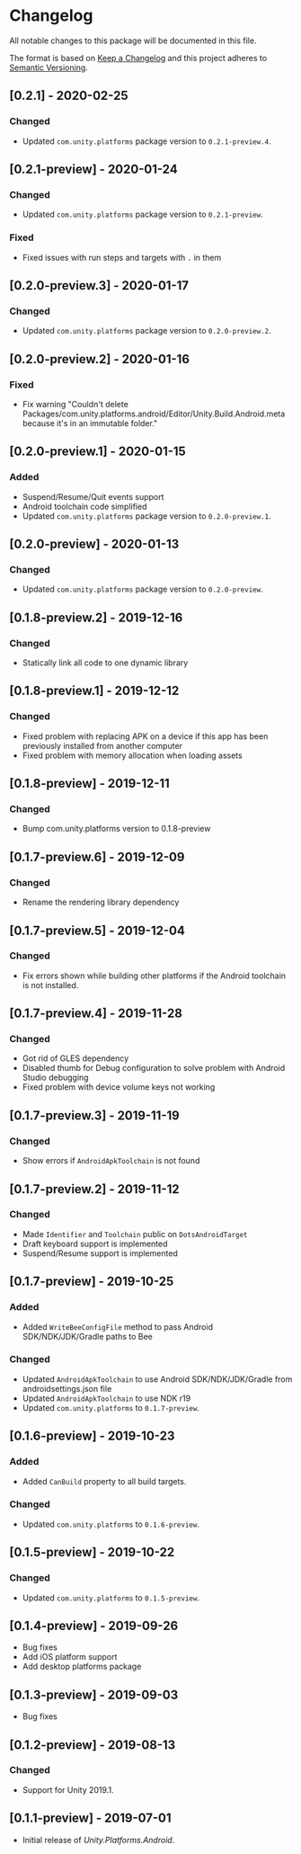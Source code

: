 # Changelog
All notable changes to this package will be documented in this file.

The format is based on [Keep a Changelog](http://keepachangelog.com/en/1.0.0/)
and this project adheres to [Semantic Versioning](http://semver.org/spec/v2.0.0.html).

## [0.2.1] - 2020-02-25

### Changed
- Updated `com.unity.platforms` package version to `0.2.1-preview.4`.

## [0.2.1-preview] - 2020-01-24

### Changed
- Updated `com.unity.platforms` package version to `0.2.1-preview`.

### Fixed
- Fixed issues with run steps and targets with `.` in them

## [0.2.0-preview.3] - 2020-01-17

### Changed
- Updated `com.unity.platforms` package version to `0.2.0-preview.2`.

## [0.2.0-preview.2] - 2020-01-16

### Fixed
- Fix warning "Couldn't delete Packages/com.unity.platforms.android/Editor/Unity.Build.Android.meta because it's in an immutable folder."

## [0.2.0-preview.1] - 2020-01-15

### Added
- Suspend/Resume/Quit events support
- Android toolchain code simplified
- Updated `com.unity.platforms` package version to `0.2.0-preview.1`.

## [0.2.0-preview] - 2020-01-13

### Changed
- Updated `com.unity.platforms` package version to `0.2.0-preview`.

## [0.1.8-preview.2] - 2019-12-16

### Changed
- Statically link all code to one dynamic library

## [0.1.8-preview.1] - 2019-12-12

### Changed
- Fixed problem with replacing APK on a device if this app has been previously installed from another computer 
- Fixed problem with memory allocation when loading assets

## [0.1.8-preview] - 2019-12-11

### Changed
- Bump com.unity.platforms version to 0.1.8-preview

## [0.1.7-preview.6] - 2019-12-09

### Changed
- Rename the rendering library dependency 

## [0.1.7-preview.5] - 2019-12-04

### Changed
- Fix errors shown while building other platforms if the Android toolchain is not installed.

## [0.1.7-preview.4] - 2019-11-28

### Changed
- Got rid of GLES dependency
- Disabled thumb for Debug configuration to solve problem with Android Studio debugging
- Fixed problem with device volume keys not working

## [0.1.7-preview.3] - 2019-11-19

### Changed
- Show errors if `AndroidApkToolchain` is not found

## [0.1.7-preview.2] - 2019-11-12

### Changed
- Made `Identifier` and `Toolchain` public on `DotsAndroidTarget`
- Draft keyboard support is implemented
- Suspend/Resume support is implemented

## [0.1.7-preview] - 2019-10-25

### Added
- Added `WriteBeeConfigFile` method to pass Android SDK/NDK/JDK/Gradle paths to Bee

### Changed
- Updated `AndroidApkToolchain` to use Android SDK/NDK/JDK/Gradle from androidsettings.json file
- Updated `AndroidApkToolchain` to use NDK r19
- Updated `com.unity.platforms` to `0.1.7-preview`.

## [0.1.6-preview] - 2019-10-23

### Added
- Added `CanBuild` property to all build targets.

### Changed
- Updated `com.unity.platforms` to `0.1.6-preview`.

## [0.1.5-preview] - 2019-10-22

### Changed
- Updated `com.unity.platforms` to `0.1.5-preview`.

## [0.1.4-preview] - 2019-09-26
- Bug fixes  
- Add iOS platform support
- Add desktop platforms package

## [0.1.3-preview] - 2019-09-03

- Bug fixes  

## [0.1.2-preview] - 2019-08-13

### Changed

- Support for Unity 2019.1.

## [0.1.1-preview] - 2019-07-01

- Initial release of *Unity.Platforms.Android*.
